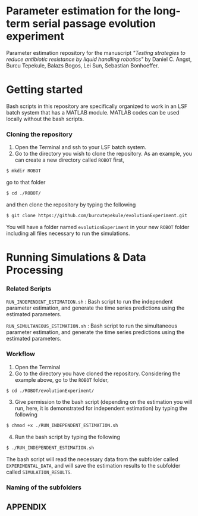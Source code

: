 # Parameter estimation for the long-term serial passage evolution experiment
Parameter estimation repository for the manuscript _"Testing strategies to reduce antibiotic resistance by liquid handling robotics"_  by Daniel C. Angst, Burcu Tepekule, Balazs Bogos, Lei Sun, Sebastian Bonhoeffer.

# Getting started

Bash scripts in this repository are specifically organized to work in an LSF batch system that has a MATLAB module. MATLAB codes can be used locally without the bash scripts. 

### Cloning the repository
1) Open the Terminal and ssh to your LSF batch system.
2) Go to the directory you wish to clone the repository. As an example, you can create a new directory called ``ROBOT``  first,

```sh 
$ mkdir ROBOT
```

go to that folder

```sh 
$ cd ./ROBOT/
```

and then clone the repository by typing the following

```sh 
$ git clone https://github.com/burcutepekule/evolutionExperiment.git
```
You will have a folder named ``evolutionExperiment`` in your new ``ROBOT`` folder including all files necessary to run the simulations.

# Running Simulations & Data Processing
### Related Scripts

``RUN_INDEPENDENT_ESTIMATION.sh`` :  Bash script to run the independent parameter estimation, and generate the time series predictions using the estimated parameters.

``RUN_SIMULTANEOUS_ESTIMATION.sh`` : Bash script to run the simultaneous parameter estimation, and generate the time series predictions using the estimated parameters.

### Workflow

1) Open the Terminal
2) Go to the directory you have cloned the repository. Considering the example above, go to the ``ROBOT`` folder,

```sh 
$ cd ./ROBOT/evolutionExperiment/
```
3) Give permission to the bash script (depending on the estimation you will run, here, it is demonstrated for independent estimation) by typing the following

```sh
$ chmod +x ./RUN_INDEPENDENT_ESTIMATION.sh
```

4) Run the bash script by typing the following 

```sh
$ ./RUN_INDEPENDENT_ESTIMATION.sh
```
The bash script will read the necessary data from the subfolder called ``EXPERIMENTAL_DATA``, and will save the estimation results to the subfolder called ``SIMULATION_RESULTS``. 

### Naming of the subfolders


## APPENDIX

